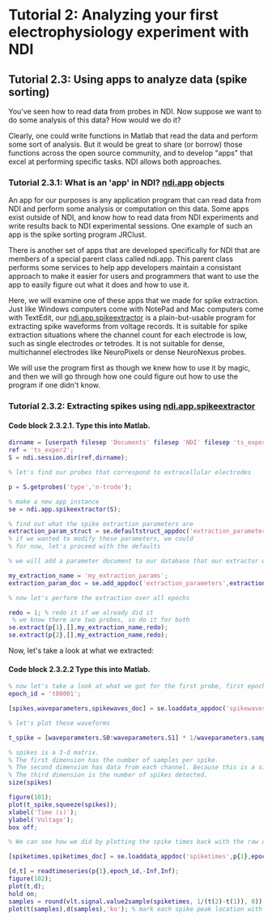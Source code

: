 # Tutorial 2: Analyzing your first electrophysiology experiment with NDI

## Tutorial 2.3: Using apps to analyze data (spike sorting)

You've seen how to read data from probes in NDI. Now suppose we want to do some analysis of this data? How would we do it?

Clearly, one could write functions in Matlab that read the data and perform some sort of analysis. But it would be
great to share (or borrow) those functions across the open source community, and to develop "apps" that excel at performing
specific tasks. NDI allows both approaches.

### Tutorial 2.3.1: What is an 'app' in NDI? [ndi.app](https://vh-lab.github.io/NDI-matlab/reference/%2Bndi/app.m/) objects

An app for our purposes is any application program that can read data from NDI and perform some analysis or
computation on this data. Some apps exist outside of NDI, and know how to read data from NDI experiments and
write results back to NDI experimental sessions. One example of such an app is the spike sorting program
JRClust. 

There is another set of apps that are developed specifically for NDI that are members of a special parent class
called ndi.app. This parent class performs some services to help app developers maintain a consistant approach to
make it easier for users and programmers that want to use the app to easily figure out what it does and how to 
use it. 

Here, we will examine one of these apps that we made for spike extraction. Just like Windows computers come with
NotePad and Mac computers come with TextEdit, our [ndi.app.spikeextractor](https://vh-lab.github.io/NDI-matlab/reference/%2Bndi/%2Bapp/spikeextractor.m/) is a plain-but-usable program for
extracting spike waveforms from voltage records. It is suitable for spike extraction situations where the channel count for each electrode is low, such as single electrodes or tetrodes. It is not suitable for dense, multichannel electrodes like NeuroPixels or dense NeuroNexus probes.

We will use the program first as though we knew how to use it by magic, and then we will go through how one could
figure out how to use the program if one didn't know.

### Tutorial 2.3.2: Extracting spikes using [ndi.app.spikeextractor](https://vh-lab.github.io/NDI-matlab/reference/%2Bndi/%2Bapp/spikeextractor.m/)

#### Code block 2.3.2.1. Type this into Matlab.

```matlab
dirname = [userpath filesep 'Documents' filesep 'NDI' filesep 'ts_exper2']; % change this if you put the example somewhere else
ref = 'ts_exper2';
S = ndi.session.dir(ref,dirname);  

% let's find our probes that correspond to extracellular electrodes

p = S.getprobes('type','n-trode');

% make a new app instance
se = ndi.app.spikeextractor(S);

% find out what the spike extraction parameters are
extraction_param_struct = se.defaultstruct_appdoc('extraction_parameters');
% if we wanted to modify these parameters, we could
% for now, let's proceed with the defaults

% we will add a parameter document to our database that our extractor will use

my_extraction_name = 'my_extraction_params';
extraction_param_doc = se.add_appdoc('extraction_parameters',extraction_param_struct,'Replace',my_extraction_name);

% now let's perform the extraction over all epochs

redo = 1; % redo it if we already did it
 % we know there are two probes, so do it for both
se.extract(p{1},[],my_extraction_name,redo);
se.extract(p{2},[],my_extraction_name,redo);

```

Now, let's take a look at what we extracted:

#### Code block 2.3.2.2 Type this into Matlab.

```matlab
% now let's take a look at what we got for the first probe, first epoch
epoch_id = 't00001';

[spikes,waveparameters,spikewaves_doc] = se.loaddata_appdoc('spikewaves',p{1},epoch_id,my_extraction_name);

% let's plot these waveforms

t_spike = [waveparameters.S0:waveparameters.S1] * 1/waveparameters.samplerate; % create a time vector

% spikes is a 3-d matrix.
% The first dimension has the number of samples per spike.
% The second dimension has data from each channel. Because this is a single electrode, there is only one channel. If it were a tetrode, this would be 4.
% The third dimension is the number of spikes detected.
size(spikes)

figure(101);
plot(t_spike,squeeze(spikes));
xlabel('Time (s)');
ylabel('Voltage');
box off;

% We can see how we did by plotting the spike times back with the raw data:

[spiketimes,spiketimes_doc] = se.loaddata_appdoc('spiketimes',p{1},epoch_id,my_extraction_name);

[d,t] = readtimeseries(p{1},epoch_id,-Inf,Inf);
figure(102);
plot(t,d);
hold on;
samples = round(vlt.signal.value2sample(spiketimes, 1/(t(2)-t(1)), 0));
plot(t(samples),d(samples),'ko'); % mark each spike peak location with a circle 
```


